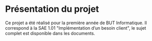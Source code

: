 # Présentation du projet

Ce projet a été réalisé pour la première année de BUT Informatique. Il correspond à la SAE 1.01 "Implémentation d’un besoin
client", le sujet complet est disponible dans les documents.
